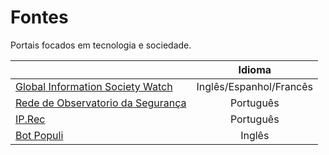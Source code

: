 # Fontes

Portais focados em tecnologia e sociedade.


|                                                         | Idioma       |
| :-------------                                                  | :----------: | 
|  [Global Information Society Watch](https://giswatch.org/about) | Inglês/Espanhol/Francês  |
| [Rede de Observatorio da Segurança](http://observatorioseguranca.com.br/)  | Português |
| [IP.Rec](https://ip.rec.br/sobre/) | Português |
| [Bot Populi](https://botpopuli.net/) | Inglês | 

